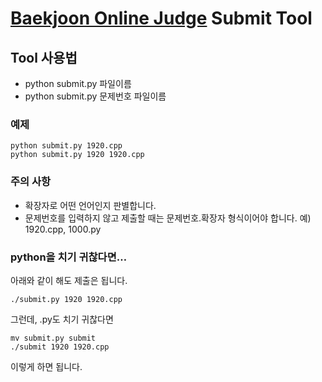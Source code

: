 # [Baekjoon Online Judge](http://www.acmicpc.net/) Submit Tool

## Tool 사용법

- python submit.py 파일이름
- python submit.py 문제번호 파일이름

### 예제

	python submit.py 1920.cpp
	python submit.py 1920 1920.cpp
	
### 주의 사항
- 확장자로 어떤 언어인지 판별합니다.
- 문제번호를 입력하지 않고 제출할 때는  문제번호.확장자 형식이어야 합니다. 예) 1920.cpp, 1000.py

### python을 치기 귀찮다면…

아래와 같이 해도 제출은 됩니다.

	./submit.py 1920 1920.cpp
	
그런데, .py도 치기 귀찮다면

	mv submit.py submit
	./submit 1920 1920.cpp
	
이렇게 하면 됩니다.


